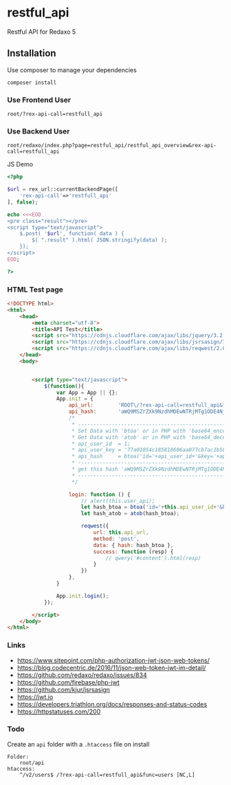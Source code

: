 # restful_api
Restful API for Redaxo 5


## Installation

Use composer to manage your dependencies

```
composer install
```

### Use Frontend User
```
root/?rex-api-call=restfull_api
```
### Use Backend User
```
root/redaxo/index.php?page=restful_api/restful_api_overview&rex-api-call=restfull_api
```
JS Demo
```php
<?php

$url = rex_url::currentBackendPage([
	'rex-api-call'=>'restfull_api'
], false);

echo <<<EOD
<pre class="result"></pre>
<script type="text/javascript">
	$.post( '$url', function( data ) {
		$( ".result" ).html( JSON.stringify(data) );
	});
</script>
EOD;

?>
```

### HTML Test page
```html
<!DOCTYPE html>
<html>
	<head>
		<meta charset="utf-8">
		<title>API Test</title>
		<script src="https://cdnjs.cloudflare.com/ajax/libs/jquery/3.2.1/jquery.min.js"></script>
		<script src="https://cdnjs.cloudflare.com/ajax/libs/jsrsasign/7.2.1/jsrsasign-all-min.js"></script>
		<script src="https://cdnjs.cloudflare.com/ajax/libs/reqwest/2.0.5/reqwest.min.js"></script>
	</head>
	<body>


		<script type="text/javascript">
			$(function(){
				var App = App || {};
				App.init = {
					api_url: 		'ROOT\/?rex-api-call=restfull_api&func=ext',
					api_hash: 		'aWQ9MSZrZXk9NzdhMDEwNTRjMTg1ODE4NjA2YWEwNzdjYjdhYzFiNTg=';
					/*
					 * -----------------------------------------------------------------------------
					 * Set Data with 'btoa' or in PHP with 'base64_encode()'
					 * Get Data with 'atob' or in PHP with 'base64_decode()'
					 * api_user_id 	= 1;
 					 * api_user_key = '77a01054c185818606aa077cb7ac1b58';
					 * api_hash 	= btoa('id='+api_user_id+'&key='+api_user_key);
					 * -----------------------------------------------------------------------------
					 * get this hash 'aWQ9MSZrZXk9NzdhMDEwNTRjMTg1ODE4NjA2YWEwNzdjYjdhYzFiNTg='
					 * -----------------------------------------------------------------------------
					 */

					login: function () {
						// alert(this.user_api);
						let hash_btoa = btoa('id='+this.api_user_id+'&key='+this.api_user_key);
						let hash_atob = atob(hash_btoa);

						reqwest({
							url: this.api_url,
							method: 'post',
							data: { hash: hash_btoa },
							success: function (resp) {
								// qwery('#content').html(resp)
							}
						})
					},
				}

				App.init.login();
			});

		</script>
	</body>
</html>
```


### Links
* https://www.sitepoint.com/php-authorization-jwt-json-web-tokens/
* https://blog.codecentric.de/2016/11/json-web-token-jwt-im-detail/
* https://github.com/redaxo/redaxo/issues/834
* https://github.com/firebase/php-jwt
* https://github.com/kjur/jsrsasign
* https://jwt.io
* https://developers.triathlon.org/docs/responses-and-status-codes
* https://httpstatuses.com/200


### Todo
Create an `api` folder with a `.htaccess` file on install
```
Folder:
	root/api
htaccess:
	^/v2/users$ /?rex-api-call=restfull_api&func=users [NC,L]
```
